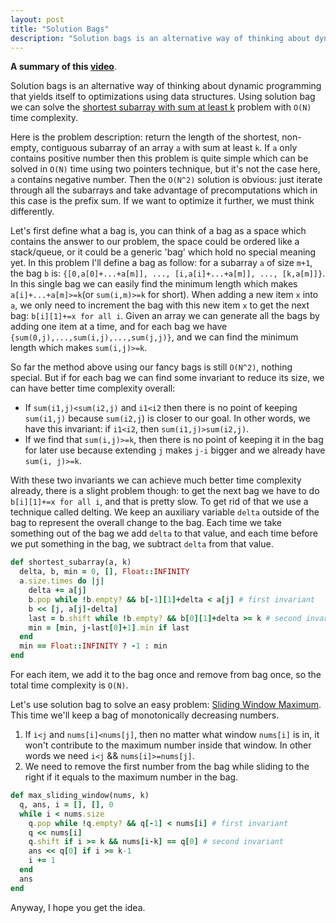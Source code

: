 ```yaml
---
layout: post
title: "Solution Bags"
description: "Solution bags is an alternative way of thinking about dynamic programming that yields itself to optimizations using data structures."
---
```


__A summary of this [video]( https://youtu.be/oaYsWnohXpA?t=139)__.

Solution bags is an alternative way of thinking about dynamic programming that yields itself to optimizations using data structures. Using solution bag we can solve the [shortest subarray with sum at least k](https://leetcode.com/problems/shortest-subarray-with-sum-at-least-k/description/) problem with `O(N)` time complexity. 

Here is the problem description: return the length of the shortest, non-empty, contiguous subarray of an array `a` with sum at least `k`. If `a` only contains positive number then this problem is quite simple which can be solved in `O(N)` time using two pointers technique, but it's not the case here, `a` contains negative number. Then the `O(N^2)` solution is obvious: just iterate through all the subarrays and take advantage of precomputations which in this case is the prefix sum. If we want to optimize it further, we must think differently.

Let's first define what a bag is, you can think of a bag as a space which contains the answer to our problem, the space could be ordered like a stack/queue, or it could be a generic 'bag' which hold no special meaning yet. In this problem I'll define a bag as follow: for a subarray `a` of size `m+1`, the bag `b` is: `{[0,a[0]+...+a[m]], ..., [i,a[i]+...+a[m]], ..., [k,a[m]]}`.  In this single bag we can easily find the minimum length which makes `a[i]+...+a[m]>=k`(or `sum(i,m)>=k` for short). When adding a new item `x` into `a`, we only need to increment the bag with this new item `x` to get the next bag: `b[i][1]+=x for all i`. Given an array we can generate all the bags by adding one item at a time, and for each bag we have `{sum(0,j),...,sum(i,j),...,sum(j,j)}`, and we can find the minimum length which makes `sum(i,j)>=k`.

So far the method above using our fancy bags is still `O(N^2)`, nothing special. But if for each bag we can find some invariant to reduce its size, we can have better time complexity overall:

-  If `sum(i1,j)<sum(i2,j)` and `i1<i2` then there is no point of keeping
   `sum(i1,j)` because `sum(i2,j`) is closer to our goal. In other words,
   we have this invariant: if `i1<i2`, then `sum(i1,j)>sum(i2,j)`.
-  If we find that `sum(i,j)>=k`, then there is no point of keeping
   it in the bag for later use because extending `j` makes `j-i` bigger
   and we already have `sum(i, j)>=k`.

With these two invariants we can achieve much better time complexity already, there is a slight problem though: to get the next bag we have to do `b[i][1]+=x for all i`, and that is pretty slow. To get rid of that we use a technique called delting. We keep an auxiliary variable `delta` outside of the bag to represent the overall change to the bag. Each time we take something out of the bag we add `delta` to that value, and each time before we put something in the bag, we subtract `delta` from that value.

```ruby
def shortest_subarray(a, k)
  delta, b, min = 0, [], Float::INFINITY
  a.size.times do |j|
    delta += a[j]
    b.pop while !b.empty? && b[-1][1]+delta < a[j] # first invariant
    b << [j, a[j]-delta]
    last = b.shift while !b.empty? && b[0][1]+delta >= k # second invariant
    min = [min, j-last[0]+1].min if last
  end
  min == Float::INFINITY ? -1 : min
end
```

For each item, we add it to the bag once and remove from bag once, so the total time complexity is `O(N)`.

Let's use solution bag to solve an easy problem: [Sliding Window Maximum](https://leetcode.com/problems/sliding-window-maximum/description/). This time we'll keep a bag of monotonically decreasing numbers.

1. If `i<j` and `nums[i]<nums[j]`, then no matter what window
   `nums[i]` is in, it won't contribute to the maximum number inside
   that window. In other words we need `i<j` && `nums[i]>=nums[j]`.
2. We need to remove the first number from the bag while sliding to
   the right if it equals to the maximum number in the bag.

```ruby
def max_sliding_window(nums, k)
  q, ans, i = [], [], 0
  while i < nums.size
    q.pop while !q.empty? && q[-1] < nums[i] # first invariant
    q << nums[i]
    q.shift if i >= k && nums[i-k] == q[0] # second invariant
    ans << q[0] if i >= k-1
    i += 1
  end
  ans
end
```

Anyway, I hope you get the idea.
